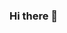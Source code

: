 ### Hi there 👋

<!--
**p3e/p3e** is a ✨ _special_ ✨ repository because its `README.md` (this file) appears on your GitHub profile.

### Here are the things I am doing.

- 🔭 I am currently developing my new JS Bot (Written in discord.js)- 🌱 I’m currently learning PHP
- 👯 I’m looking to collaborate on nothing right now.
- 🤔 I’m looking for help with php.
- 💬 Ask me about anything js, css, html related and I will try my best to respond!
- 📫 How to reach me: @pynlmao
- Him/Boy


![p3e's Github Stats](https://github-readme-stats.vercel.app/api?username=p3e&show_icons=true&title_color=788cd1&bg_color=ededed&text_color=121212)
